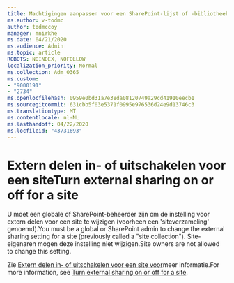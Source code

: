 ```yaml
---
title: Machtigingen aanpassen voor een SharePoint-lijst of -bibliotheek
ms.author: v-todmc
author: todmccoy
manager: mnirkhe
ms.date: 04/21/2020
ms.audience: Admin
ms.topic: article
ROBOTS: NOINDEX, NOFOLLOW
localization_priority: Normal
ms.collection: Adm_O365
ms.custom:
- "9000191"
- "2734"
ms.openlocfilehash: 0959e0bd31a7e38da08120749a29cd41910eecb1
ms.sourcegitcommit: 631cbb5f03e5371f0995e976536d24e9d13746c3
ms.translationtype: MT
ms.contentlocale: nl-NL
ms.lasthandoff: 04/22/2020
ms.locfileid: "43731693"
---
```

# <a name="turn-external-sharing-on-or-off-for-a-site"></a><span data-ttu-id="d8aa0-102">Extern delen in- of uitschakelen voor een site</span><span class="sxs-lookup"><span data-stu-id="d8aa0-102">Turn external sharing on or off for a site</span></span>

<span data-ttu-id="d8aa0-103">U moet een globale of SharePoint-beheerder zijn om de instelling voor extern delen voor een site te wijzigen (voorheen een 'siteverzameling' genoemd).</span><span class="sxs-lookup"><span data-stu-id="d8aa0-103">You must be a global or SharePoint admin to change the external sharing setting for a site (previously called a "site collection").</span></span> <span data-ttu-id="d8aa0-104">Site-eigenaren mogen deze instelling niet wijzigen.</span><span class="sxs-lookup"><span data-stu-id="d8aa0-104">Site owners are not allowed to change this setting.</span></span> 

<span data-ttu-id="d8aa0-105">Zie [Extern delen in- of uitschakelen voor een site voor](https://docs.microsoft.com/sharepoint/change-external-sharing-site)meer informatie.</span><span class="sxs-lookup"><span data-stu-id="d8aa0-105">For more information, see [Turn external sharing on or off for a site](https://docs.microsoft.com/sharepoint/change-external-sharing-site).</span></span>
